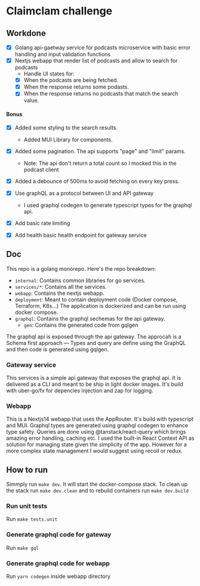 # Claimclam challenge

## Workdone

- [x] Golang api-gaetway service for podcasts microservice with basic error handling and input validation functions
- [x] Nextjs webapp that render list of podcasts and allow to search for podcasts
   - Handle UI states for:
    - [x] When the podcasts are being fetched.
    - [x] When the response returns some podasts.
    - [x] When the response returns no podcasts that match the search value.

#### Bonus

- [x] Added some styling to the search results.
   - Added MUI Library for components.
- [x] Added some pagination. The api supports "page" and "limit" params.
  - Note: The api don't return a total count so I mocked this in the podcast client
- [x] Added a debounce of 500ms to avoid fetching on every key press.
- [x] Use graphQL as a protocol between UI and API gateway
  - I used graphql codegen to generate typescript types for the graphql api.
- [x] Add basic rate limiting 
- [x] Add health basic health endpoint for gateway service
  
   
## Doc

This repo is a golang monorepo. Here's the repo breakdown:
- `internal`: Contains common libraries for go services.
- `services/*`: Contains all the services.
- `webapp`: Contains the nextjs webapp.
- `deployment`: Meant to contain deployment code (Docker compose, Terraform, K8s...) The application is dockerized and can be run using docker compose.
- `graphql`: Contains the graphql sechemas for the api gateway. 
    - `gen`: Contains the generated code from gqlgen

The graphql api is exposed through the api gateway.
The approcah is a Schema first approach — Types and query are define using the GraphQL and then code is generated using gqlgen.

### Gateway service

This services is a simple api gateway that exposes the graphql api. It is delivered as a CLI and meant to be ship in light docker images. It's build with uber-go/fx for depencies injection and zap for logging.

### Webapp

This is a Nextjs14 webapp that uses the AppRouter. It's build with typescript and MUI. Graphql types are generated using graphql codegen to enhance type safety. Queries are done using @tanstack/react-query which brings amazing error handling, caching etc. I used the built-in React Context API as solution for managing state given the simplicity of the app. However for a more complex state management I would suggest using recoil or redux.

## How to run

Simmply run `make dev`. It will start the docker-compose stack. To clean up the stack run `make dev.clean` and to rebuild containers run `make dev.build`

### Run unit tests

Run `make tests.unit`

### Generate graphql code for gateway
Run `make gql`

### Generate graphql code for webapp
Run `yarn codegen` inside webapp directory

